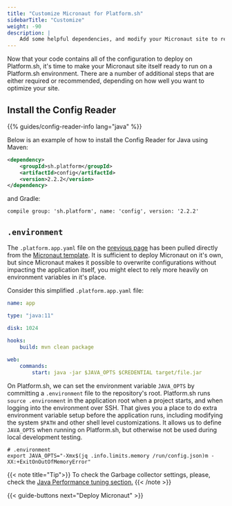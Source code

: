 ```yaml
---
title: "Customize Micronaut for Platform.sh"
sidebarTitle: "Customize"
weight: -90
description: |
    Add some helpful dependencies, and modify your Micronaut site to read from a Platform.sh environment.
---
```


Now that your code contains all of the configuration to deploy on Platform.sh, it's time to make your Micronaut site itself ready to run on a Platform.sh environment. There are a number of additional steps that are either required or recommended, depending on how well you want to optimize your site.

## Install the Config Reader

{{% guides/config-reader-info lang="java" %}}

Below is an example of how to install the Config Reader for Java using Maven:

```xml
<dependency>
    <groupId>sh.platform</groupId>
    <artifactId>config</artifactId>
    <version>2.2.2</version>
</dependency>
```

and Gradle:

```txt
compile group: 'sh.platform', name: 'config', version: '2.2.2'
```

## `.environment`

The `.platform.app.yaml` file on the [previous page](/guides/micronaut/deploy/configure.md#configure-apps-in-platformappyaml) has been pulled directly from the [Micronaut template](https://github.com/platformsh-templates/micronaut/blob/master/.platform.app.yaml). It is sufficient to deploy Micronaut on it's own, but since Micronaut makes it possible to overwrite configurations without impacting the application itself, you might elect to rely more heavily on environment variables in it's place. 

Consider this simplified `.platform.app.yaml` file:

```yaml
name: app

type: "java:11"

disk: 1024

hooks:
    build: mvn clean package
    
web:
    commands:
        start: java -jar $JAVA_OPTS $CREDENTIAL target/file.jar
```

On Platform.sh, we can set the environment variable `JAVA_OPTS` by committing a `.environment` file to the repository's root. Platform.sh runs `source .environment` in the application root when a project starts, and when logging into the environment over SSH.
That gives you a place to do extra environment variable setup before the application runs, including modifying the system `$PATH` and other shell level customizations.
It allows us to define `JAVA_OPTS` when running on Platform.sh, but otherwise not be used during local development testing. 

```shell
# .environment
export JAVA_OPTS="-Xmx$(jq .info.limits.memory /run/config.json)m -XX:+ExitOnOutOfMemoryError"
```

{{< note title="Tip">}}
To check the Garbage collector settings, please, check the [Java Performance tuning section.](/languages/java/tuning.md)
{{< /note >}}

{{< guide-buttons next="Deploy Micronaut" >}}
